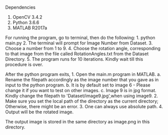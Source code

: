 Dependencies

1. OpenCV 3.4.2
2. Python 3.6.6
3. MATLAB R2017a

For running the program, go to terminal, then do the following:
	1. python main.py
	2. The terminal will prompt for Image Number from Dataset. 
	3. Choose a number from 1 to 9. 
	4. Choose the rotation angle, corresponding to that image
		from the file called RotationAngles.txt from the Dataset Directory.
	5. The program runs for 10 iterations. Kindly wait till this procedure is over.

After the python program exits,
	1. Open the main.m program in MATLAB.
		a. Rename the filepath accordingly as the image number that you
			gave as in input to the python program.
		b. It is by default set to image 6 - Please change it if you want
			to test on other images.
		c. Image 9 is in jpg format. Kindly change the filepath to
			'Dataset/image9.jpg',when using image9.
	2. Make sure you set the local path of the directory as the current
		directory; Otherwise, there might be an error.
	3. One can always use absolute path.
	4. Output will be the rotated image.

The output image is stored in the same directory as image.png in this directory.

